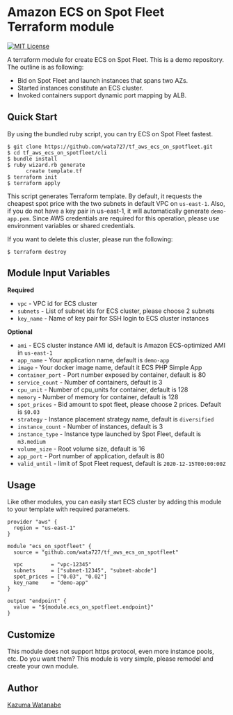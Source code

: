 # Amazon ECS on Spot Fleet Terraform module
[![MIT License](http://img.shields.io/badge/license-MIT-blue.svg?style=flat)](LICENSE)

A terraform module for create ECS on Spot Fleet. This is a demo repository.
The outline is as following:

- Bid on Spot Fleet and launch instances that spans two AZs.
- Started instances constitute an ECS cluster.
- Invoked containers support dynamic port mapping by ALB.

## Quick Start
By using the bundled ruby script, you can try ECS on Spot Fleet fastest.

```
$ git clone https://github.com/wata727/tf_aws_ecs_on_spotfleet.git
$ cd tf_aws_ecs_on_spotfleet/cli
$ bundle install
$ ruby wizard.rb generate
      create template.tf
$ terraform init
$ terraform apply
```

This script generates Terraform template. By default, it requests the cheapest spot price with the two subnets in default VPC on `us-east-1`. Also, if you do not have a key pair in us-east-1, it will automatically generate `demo-app.pem`. Since AWS credentials are required for this operation, please use environment variables or shared credentials.

If you want to delete this cluster, please run the following:

```
$ terraform destroy
```

## Module Input Variables
**Required**
- `vpc` - VPC id for ECS cluster
- `subnets` - List of subnet ids for ECS cluster, please choose 2 subnets
- `key_name` - Name of key pair for SSH login to ECS cluster instances

**Optional**
- `ami` - ECS cluster instance AMI id, default is Amazon ECS-optimized AMI in `us-east-1`
- `app_name` - Your application name, default is `demo-app`
- `image` - Your docker image name, default it ECS PHP Simple App
- `container_port` - Port number exposed by container, default is 80
- `service_count` - Number of containers, default is 3
- `cpu_unit` - Number of cpu_units for container, default is 128
- `memory` - Number of memory for container, default is 128
- `spot_prices` - Bid amount to spot fleet, please choose 2 prices. Default is `$0.03`
- `strategy` - Instance placement strategy name, default is `diversified`
- `instance_count` - Number of instances, default is 3
- `instance_type` - Instance type launched by Spot Fleet, default is `m3.medium`
- `volume_size` - Root volume size, default is 16
- `app_port` - Port number of application, default is 80
- `valid_until` - limit of Spot Fleet request, default is `2020-12-15T00:00:00Z`

## Usage
Like other modules, you can easily start ECS cluster by adding this module to your template with required parameters.

```hcl
provider "aws" {
  region = "us-east-1"
}

module "ecs_on_spotfleet" {
  source = "github.com/wata727/tf_aws_ecs_on_spotfleet"

  vpc         = "vpc-12345"
  subnets     = ["subnet-12345", "subnet-abcde"]
  spot_prices = ["0.03", "0.02"]
  key_name    = "demo-app"
}

output "endpoint" {
  value = "${module.ecs_on_spotfleet.endpoint}"
}

```

## Customize
This module does not support https protocol, even more instance pools, etc. Do you want them? This module is very simple, please remodel and create your own module.

## Author

[Kazuma Watanabe](https://github.com/wata727)
